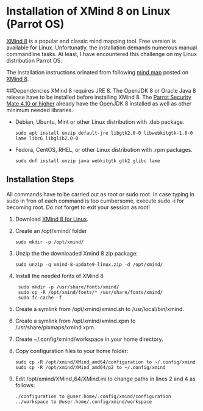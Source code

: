 # Installation of XMind 8 on Linux (Parrot OS)
[XMind 8](https://www.xmind.net/xmind8-pro/ "XMind 8 web site") is a popular and classic mind mapping tool.
Free version is available for Linux.
Unfortunatly, the installation demands numerous manual commandline tasks.
At least, I have encountered this challenge on my Linux distribution Parrot OS.

The installation instructions orinated from following [mind map](https://www.xmind.net/m/PuDC/) posted on [XMind 8](https://www.xmind.net/xmind8-pro/ "XMind 8 web site").

##Dependencies
XMind 8 requires JRE 8. The OpenJDK 8 or Oracle Java 8 release have to be installed before installing XMind 8. 
The [Parrot Security Mate 4.10 or higher](https://www.parrotsec.org/download/) already have the OpenJDK 8 installed as well as other minimum needed libraries.

* Debian, Ubuntu, Mint or other Linux distribution with .deb package.
    ```
    sudo apt install unzip default-jre libgtk2.0-0 libwebkitgtk-1.0-0 lame libc6 libglib2.0-0
    ```

* Fedora, CentOS, RHEL, or other Linux distribution with .rpm packages.
    ```
    sudo dnf install unzip java webkitgtk gtk2 glibc lame
    ```

## Installation Steps
All commands have to be carried out as root or sudo root. In case typing in sudo in fron of each command is too cumbersome, execute sudo -i  for becoming root. Do not forget to exit your session as root!
1. Download [XMind 8 for Linux](https://www.xmind.net/download/xmind8).
2. Create an /opt/xmind/ folder
    ```
    sudo mkdir -p /opt/xmind/
    ```

3. Unzip the the downloaded Xmind 8 zip package:
   ```
   sudo unzip -q xmind-8-update9-linux.zip -d /opt/xmind/
   ```
4. Install the needed fonts of XMind 8
   ```   
    sudo mkdir -p /usr/share/fonts/xmind/
    sudo cp -R /opt/xmind/fonts/* /usr/share/fonts/xmind/
    sudo fc-cache -f
   ```
6. Create a symlink from /opt/xmind/xmind.sh to /usr/local/bin/xmind.

7. Create a symlink from /opt/xmind/xmind.xpm to /usr/share/pixmaps/xmind.xpm.

8. Create ~/.config/xmind/workspace in your home directory.

9. Copy configuration files to your home folder: 
    ```
    sudo cp -R /opt/xmind/XMind_amd64/configuration to ~/.config/xmind
    sudo cp -R /opt/xmind/XMind_amd64/p2 to ~/.config/xmind
   ```
11. Edit /opt/xmind/XMind_64/XMind.ini to change paths in lines 2 and 4 as follows:
    ```
    ./configuration to @user.home/.config/xmind/configuration
    ../workspace to @user.home/.config/xmind/workspace
    ```

